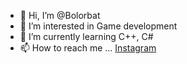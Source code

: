 - 👋 Hi, I’m @Bolorbat
- 👀 I’m interested in Game development 
- 🌱 I’m currently learning C++, C#
- 📫 How to reach me ...
<a href="https://www.instagram.com/boloroox/">Instagram</a> 

<!---
Bolorbat/Bolorbat is a ✨ special ✨ repository because its `README.md` (this file) appears on your GitHub profile.
You can click the Preview link to take a look at your changes.
--->
